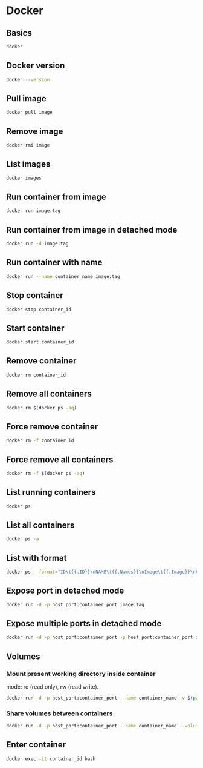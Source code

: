 # Docker

## Basics

```bash
docker
```

## Docker version

```bash
docker --version
```

## Pull image

```bash
docker pull image
```

## Remove image

```bash
docker rmi image
```

## List images

```bash
docker images
```

## Run container from image

```bash
docker run image:tag
```

## Run container from image in detached mode

```bash
docker run -d image:tag
```

## Run container with name

```bash
docker run --name container_name image:tag
```

## Stop container

```bash
docker stop container_id
```

## Start container

```bash
docker start container_id
```

## Remove container

```bash
docker rm container_id
```

## Remove all containers

```bash
docker rm $(docker ps -aq)
```

## Force remove container

```bash
docker rm -f container_id
```

## Force remove all containers

```bash
docker rm -f $(docker ps -aq)
```

## List running containers

```bash
docker ps
```

## List all containers

```bash
docker ps -a
```

## List with format

```bash
docker ps --format="ID\t{{.ID}}\nNAME\t{{.Names}}\nImage\t{{.Image}}\nPORTS\t{{.Ports}}\nCOMMAND\t{{.Command}}\nCREATED\t{{.CreatedAt}}\nSTATUS\t{{.Status}}\n"
```

## Expose port in detached mode

```bash
docker run -d -p host_port:container_port image:tag
```

## Expose multiple ports in detached mode

```bash
docker run -d -p host_port:container_port -p host_port:container_port image:tag
```

## Volumes

### Mount present working directory inside container

mode: ro (read only), rw (read write).

```bash
docker run -d -p host_port:container_port --name container_name -v $(pwd):container_folder:mode image:tag
```

### Share volumes between containers

```bash
docker run -d -p host_port:container_port --name container_name --volumes-from container_name image:tag
```

## Enter container

```bash
docker exec -it container_id bash
```
